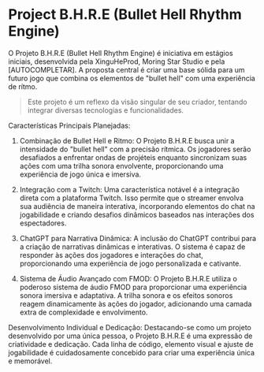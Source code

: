 
# Project B.H.R.E (Bullet Hell Rhythm Engine)

O Projeto B.H.R.E (Bullet Hell Rhythm Engine) é iniciativa em estágios iniciais, desenvolvida pela XinguHeProd, Moring Star Studio e pela [AUTOCOMPLETAR]. A proposta central é criar uma base sólida para um futuro jogo que combina os elementos de "bullet hell" com uma experiência de rítmo. 

> Este projeto é um reflexo da visão singular de seu criador, tentando integrar diversas tecnologias e funcionalidades.

Características Principais Planejadas:

1. Combinação de Bullet Hell e Ritmo: O Projeto B.H.R.E busca unir a intensidade do "bullet hell" com a precisão rítmica. Os jogadores serão desafiados a enfrentar ondas de projéteis enquanto sincronizam suas ações com uma trilha sonora envolvente, proporcionando uma experiência de jogo única e imersiva.

1. Integração com a Twitch: Uma característica notável é a integração direta com a plataforma Twitch. Isso permite que o streamer envolva sua audiência de maneira interativa, incorporando elementos do chat na jogabilidade e criando desafios dinâmicos baseados nas interações dos espectadores.

1. ChatGPT para Narrativa Dinâmica: A inclusão do ChatGPT contribui para a criação de narrativas dinâmicas e interativas. O sistema é capaz de responder às ações dos jogadores e interações do chat, proporcionando uma experiência de jogo personalizada e cativante.

1. Sistema de Áudio Avançado com FMOD: O Projeto B.H.R.E utiliza o poderoso sistema de áudio FMOD para proporcionar uma experiência sonora imersiva e adaptativa. A trilha sonora e os efeitos sonoros reagem dinamicamente às ações do jogador, adicionando uma camada extra de complexidade e envolvimento.

Desenvolvimento Individual e Dedicação: Destacando-se como um projeto desenvolvido por uma única pessoa, o Projeto B.H.R.E é uma expressão de criatividade e dedicação. Cada linha de código, elemento visual e ajuste de jogabilidade é cuidadosamente concebido para criar uma experiência única e memorável.
